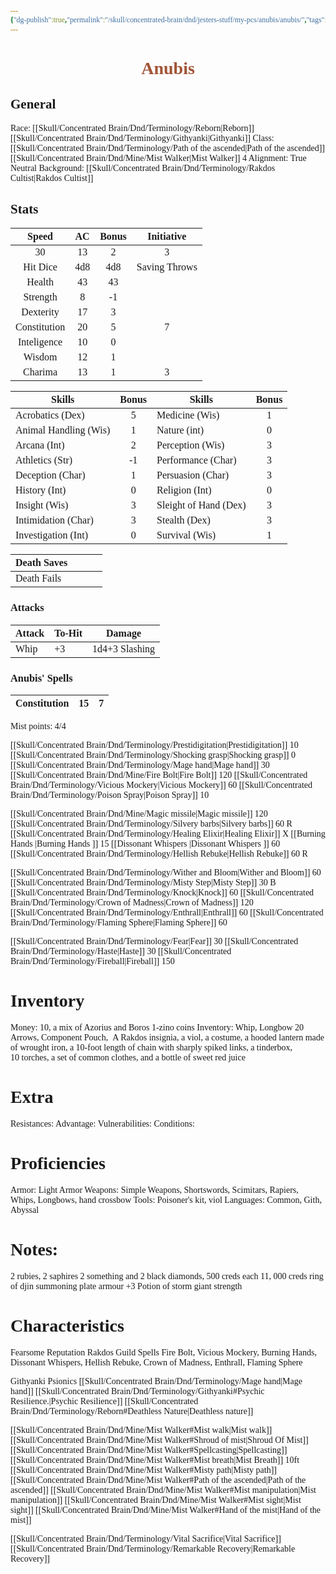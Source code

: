 ```yaml
---
{"dg-publish":true,"permalink":"/skull/concentrated-brain/dnd/jesters-stuff/my-pcs/anubis/anubis/","tags":["Tagless"],"noteIcon":""}
---
```


<style id="Force_Custom_Fonts" type="text/css">@font-face{font-style:normal;font-family:"Merriweather";src:local("Merriweather")}@font-face{font-style:bolder;font-family:"Merriweather";src:local("Merriweather")}@font-face{font-style:normal;font-family:"Merriweather";src:local("Merriweather");unicode-range:U+0-FF,U+2E80-9FFF,U+F900-FAFF,U+FE30-FE4F,U+20000-2FA1F}@font-face{font-style:bolder;font-family:"Merriweather";src:local("Merriweather");unicode-range:U+0-FF,U+2E80-9FFF,U+F900-FAFF,U+FE30-FE4F,U+20000-2FA1F}@font-face{font-style:normal;font-family:"Merriweather";src:local("Merriweather");unicode-range:U+0-FF}@font-face{font-style:bolder;font-family:"Merriweather";src:local("Merriweather");unicode-range:U+0-FF}:not(pre):not(code):not(textarea):not(tt):not(kbd):not(samp):not(var){font-family:"Merriweather"!important}pre,code,textarea,tt,kbd,samp,var{font-family:monospace!important}pre *,code *,textarea *,tt *,kbd *,samp *,var *{font-family:monospace!important}</style>


# <center><span style="color:#A25436"> Anubis</span></center>




## General
 Race:  [[Skull/Concentrated Brain/Dnd/Terminology/Reborn\|Reborn]] [[Skull/Concentrated Brain/Dnd/Terminology/Githyanki\|Githyanki]]
 Class: [[Skull/Concentrated Brain/Dnd/Terminology/Path of the ascended\|Path of the ascended]] [[Skull/Concentrated Brain/Dnd/Mine/Mist Walker\|Mist Walker]] 4
 Alignment: True Neutral 
 Background: [[Skull/Concentrated Brain/Dnd/Terminology/Rakdos Cultist\|Rakdos Cultist]]


## Stats

|    Speed     | AC  | Bonus |  Initiative   |
| :----------: | :-: | :---: | :-----------: |
|      30      | 13  |   2   |       3       |
|   Hit Dice   | 4d8 |  4d8  | Saving Throws |
|    Health    | 43  |  43   |               |
|   Strength   |  8  |  -1   |               |
|  Dexterity   | 17  |   3   |               |
| Constitution | 20  |   5   |       7       |
| Inteligence  | 10  |   0   |               |
|    Wisdom    | 12  |   1   |               |
|   Charima    | 13  |   1   |       3       |

| Skills                | Bonus | Skills                | Bonus |
| --------------------- | :---: | --------------------- | :---: |
| Acrobatics (Dex)      |   5   | Medicine (Wis)        |   1   |
| Animal Handling (Wis) |   1   | Nature (int)          |   0   |
| Arcana (Int)          |   2   | Perception (Wis)      |   3   |
| Athletics (Str)       |  -1   | Performance (Char)    |   3   |
| Deception (Char)      |   1   | Persuasion (Char)     |   3   |
| History (Int)         |   0   | Religion (Int)        |   0   |
| Insight (Wis)         |   3   | Sleight of Hand (Dex) |   3   |
| Intimidation (Char)   |   3   | Stealth (Dex)         |   3   |
| Investigation (Int)   |   0   | Survival (Wis)        |   1   |

| Death Saves  |     |     |     |
| ------------ | --- | --- | --- |
| Death Fails |     |     |     |
### Attacks

| Attack | To-Hit | Damage |
| ------ | ------ | ------ |
| Whip   | +3    | 1d4+3 Slashing     |

### Anubis' Spells

| Constitution | 15  | 7   |
| ------------ | --- | --- |

Mist points: 4/4

[[Skull/Concentrated Brain/Dnd/Terminology/Prestidigitation\|Prestidigitation]] 10 
[[Skull/Concentrated Brain/Dnd/Terminology/Shocking grasp\|Shocking grasp]] 0 
[[Skull/Concentrated Brain/Dnd/Terminology/Mage hand\|Mage hand]] 30 
[[Skull/Concentrated Brain/Dnd/Mine/Fire Bolt\|Fire Bolt]] 120 
[[Skull/Concentrated Brain/Dnd/Terminology/Vicious Mockery\|Vicious Mockery]] 60 
[[Skull/Concentrated Brain/Dnd/Terminology/Poison Spray\|Poison Spray]]  10

[[Skull/Concentrated Brain/Dnd/Mine/Magic missile\|Magic missile]] 120
[[Skull/Concentrated Brain/Dnd/Terminology/Silvery barbs\|Silvery barbs]] 60 R
[[Skull/Concentrated Brain/Dnd/Terminology/Healing Elixir\|Healing Elixir]] X
[[Burning Hands \|Burning Hands ]] 15
[[Dissonant Whispers \|Dissonant Whispers ]] 60
[[Skull/Concentrated Brain/Dnd/Terminology/Hellish Rebuke\|Hellish Rebuke]] 60 R


[[Skull/Concentrated Brain/Dnd/Terminology/Wither and Bloom\|Wither and Bloom]] 60
[[Skull/Concentrated Brain/Dnd/Terminology/Misty Step\|Misty Step]] 30 B
[[Skull/Concentrated Brain/Dnd/Terminology/Knock\|Knock]] 60
[[Skull/Concentrated Brain/Dnd/Terminology/Crown of Madness\|Crown of Madness]] 120
[[Skull/Concentrated Brain/Dnd/Terminology/Enthrall\|Enthrall]] 60
[[Skull/Concentrated Brain/Dnd/Terminology/Flaming Sphere\|Flaming Sphere]] 60

[[Skull/Concentrated Brain/Dnd/Terminology/Fear\|Fear]] 30
[[Skull/Concentrated Brain/Dnd/Terminology/Haste\|Haste]] 30
[[Skull/Concentrated Brain/Dnd/Terminology/Fireball\|Fireball]] 150
# Inventory

Money: 10, a mix of Azorius and Boros 1-zino coins
Inventory: Whip, Longbow 20 Arrows, Component Pouch,  A Rakdos insignia, a viol, a costume, a hooded lantern made of wrought iron, a 10-foot length of chain with sharply spiked links, a tinderbox, 10 torches, a set of common clothes, and a bottle of sweet red juice

# Extra
Resistances: 
Advantage: 
Vulnerabilities: 
Conditions: 
  

# Proficiencies
		
Armor:  Light Armor
Weapons: Simple Weapons, Shortswords, Scimitars, Rapiers, Whips, Longbows, hand crossbow
Tools: Poisoner's kit, viol
Languages: Common, Gith, Abyssal

# Notes: 

2 rubies, 2 saphires 2 something and 2 black diamonds, 500 creds each
11, 000 creds
ring of djin summoning
plate armour +3
Potion of storm giant strength

# Characteristics 
Fearsome Reputation
Rakdos Guild Spells
	Fire Bolt, Vicious Mockery, Burning Hands, Dissonant Whispers, Hellish Rebuke, Crown of Madness, Enthrall, Flaming Sphere

Githyanki Psionics
	[[Skull/Concentrated Brain/Dnd/Terminology/Mage hand\|Mage hand]]
[[Skull/Concentrated Brain/Dnd/Terminology/Githyanki#Psychic Resilience.\|Psychic Resilience]]
[[Skull/Concentrated Brain/Dnd/Terminology/Reborn#Deathless Nature\|Deathless nature]]

[[Skull/Concentrated Brain/Dnd/Mine/Mist Walker#Mist walk\|Mist walk]]
[[Skull/Concentrated Brain/Dnd/Mine/Mist Walker#Shroud of mist\|Shroud Of Mist]]
[[Skull/Concentrated Brain/Dnd/Mine/Mist Walker#Spellcasting\|Spellcasting]]
	[[Skull/Concentrated Brain/Dnd/Mine/Mist Walker#Mist breath\|Mist Breath]] 10ft
[[Skull/Concentrated Brain/Dnd/Mine/Mist Walker#Misty path\|Misty path]]
	[[Skull/Concentrated Brain/Dnd/Mine/Mist Walker#Path of the ascended\|Path of the ascended]]
[[Skull/Concentrated Brain/Dnd/Mine/Mist Walker#Mist manipulation\|Mist manipulation]]
[[Skull/Concentrated Brain/Dnd/Mine/Mist Walker#Mist sight\|Mist sight]]
[[Skull/Concentrated Brain/Dnd/Mine/Mist Walker#Hand of the mist\|Hand of the mist]]


[[Skull/Concentrated Brain/Dnd/Terminology/Vital Sacrifice\|Vital Sacrifice]]
[[Skull/Concentrated Brain/Dnd/Terminology/Remarkable Recovery\|Remarkable Recovery]]
